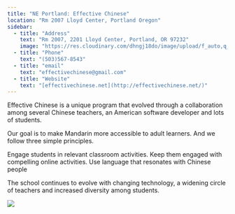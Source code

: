 ```yaml
---
title: "NE Portland: Effective Chinese"
location: "Rm 2007 Lloyd Center, Portland Oregon"
sidebar:
  - title: "Address"
    text: "Rm 2007, 2201 Lloyd Center, Portland, OR 97232"
    image: "https://res.cloudinary.com/dhngj18do/image/upload/f_auto,q_auto/v1/images/activities/effectivelogo_rds63z2ysb75jrit0qos"
  - title: "Phone"
    text: "(503)567-8543"
  - title: "email"
    text: "effectivechinese@gmail.com"
  - title: "Website"
    text: "[effectivechinese.net](http://effectivechinese.net/)"
---
```

Effective Chinese is a unique program that evolved through a collaboration among several Chinese teachers, an American software developer and lots of students.

Our goal is to make Mandarin more accessible to adult learners. And we follow three simple principles.

Engage students in relevant classroom activities.
Keep them engaged with compelling online activities.
Use language that resonates with Chinese people

The school continues to evolve with changing technology, a widening circle of teachers and increased diversity among students.

![](https://res.cloudinary.com/dhngj18do/image/upload/f_auto,q_auto/v1/images/activities/effectivepic_owmxiruvisxware44cyl)
